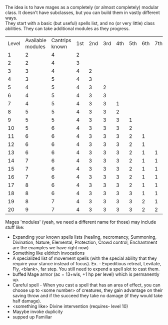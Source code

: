 The idea is to have mages as a completely (or almost completely) modular class. It doesn't have subclasses, but you can build them in vastly different ways.  
They start with a basic (but useful) spells list, and no (or very little) class abilities. They can take additional modules as they progress.

<table><tbody><tr><td>Level</td><td>Available modules</td><td>Cantrips known</td><td>1st</td><td>2nd</td><td>3rd</td><td>4th</td><td>5th</td><td>6th</td><td>7th</td><td>8th</td><td>9th</td></tr><tr><td>1</td><td>2</td><td>4</td><td>2</td><td>&nbsp;</td><td>&nbsp;</td><td>&nbsp;</td><td>&nbsp;</td><td>&nbsp;</td><td>&nbsp;</td><td>&nbsp;</td><td>&nbsp;</td></tr><tr><td>2</td><td>2</td><td>4</td><td>3</td><td>&nbsp;</td><td>&nbsp;</td><td>&nbsp;</td><td>&nbsp;</td><td>&nbsp;</td><td>&nbsp;</td><td>&nbsp;</td><td>&nbsp;</td></tr><tr><td>3</td><td>3</td><td>4</td><td>4</td><td>2</td><td>&nbsp;</td><td>&nbsp;</td><td>&nbsp;</td><td>&nbsp;</td><td>&nbsp;</td><td>&nbsp;</td><td>&nbsp;</td></tr><tr><td>4</td><td>3</td><td>5</td><td>4</td><td>3</td><td>&nbsp;</td><td>&nbsp;</td><td>&nbsp;</td><td>&nbsp;</td><td>&nbsp;</td><td>&nbsp;</td><td>&nbsp;</td></tr><tr><td>5</td><td>4</td><td>5</td><td>4</td><td>3</td><td>2</td><td>&nbsp;</td><td>&nbsp;</td><td>&nbsp;</td><td>&nbsp;</td><td>&nbsp;</td><td>&nbsp;</td></tr><tr><td>6</td><td>4</td><td>5</td><td>4</td><td>3</td><td>3</td><td>&nbsp;</td><td>&nbsp;</td><td>&nbsp;</td><td>&nbsp;</td><td>&nbsp;</td><td>&nbsp;</td></tr><tr><td>7</td><td>4</td><td>5</td><td>4</td><td>3</td><td>3</td><td>1</td><td>&nbsp;</td><td>&nbsp;</td><td>&nbsp;</td><td>&nbsp;</td><td>&nbsp;</td></tr><tr><td>8</td><td>5</td><td>5</td><td>4</td><td>3</td><td>3</td><td>2</td><td>&nbsp;</td><td>&nbsp;</td><td>&nbsp;</td><td>&nbsp;</td><td>&nbsp;</td></tr><tr><td>9</td><td>5</td><td>5</td><td>4</td><td>3</td><td>3</td><td>3</td><td>1</td><td>&nbsp;</td><td>&nbsp;</td><td>&nbsp;</td><td>&nbsp;</td></tr><tr><td>10</td><td>5</td><td>6</td><td>4</td><td>3</td><td>3</td><td>3</td><td>2</td><td>&nbsp;</td><td>&nbsp;</td><td>&nbsp;</td><td>&nbsp;</td></tr><tr><td>11</td><td>6</td><td>6</td><td>4</td><td>3</td><td>3</td><td>3</td><td>2</td><td>1</td><td>&nbsp;</td><td>&nbsp;</td><td>&nbsp;</td></tr><tr><td>12</td><td>6</td><td>6</td><td>4</td><td>3</td><td>3</td><td>3</td><td>2</td><td>1</td><td>&nbsp;</td><td>&nbsp;</td><td>&nbsp;</td></tr><tr><td>13</td><td>6</td><td>6</td><td>4</td><td>3</td><td>3</td><td>3</td><td>2</td><td>1</td><td>1</td><td>&nbsp;</td><td>&nbsp;</td></tr><tr><td>14</td><td>7</td><td>6</td><td>4</td><td>3</td><td>3</td><td>3</td><td>2</td><td>1</td><td>1</td><td>&nbsp;</td><td>&nbsp;</td></tr><tr><td>15</td><td>7</td><td>6</td><td>4</td><td>3</td><td>3</td><td>3</td><td>2</td><td>1</td><td>1</td><td>1</td><td>&nbsp;</td></tr><tr><td>16</td><td>7</td><td>6</td><td>4</td><td>3</td><td>3</td><td>3</td><td>2</td><td>1</td><td>1</td><td>1</td><td>&nbsp;</td></tr><tr><td>17</td><td>8</td><td>6</td><td>4</td><td>3</td><td>3</td><td>3</td><td>2</td><td>1</td><td>1</td><td>1</td><td>1</td></tr><tr><td>18</td><td>8</td><td>6</td><td>4</td><td>3</td><td>3</td><td>3</td><td>3</td><td>1</td><td>1</td><td>1</td><td>1</td></tr><tr><td>19</td><td>8</td><td>7</td><td>4</td><td>3</td><td>3</td><td>3</td><td>3</td><td>2</td><td>1</td><td>1</td><td>1</td></tr><tr><td>20</td><td>9</td><td>7</td><td>4</td><td>3</td><td>3</td><td>3</td><td>3</td><td>2</td><td>2</td><td>1</td><td>1</td></tr></tbody></table>

Mages 'modules' (yeah, we need a different name for those) may include stuff like:

*   Expanding your known spells lists (healing, necromancy, Summoning, Divination, Nature, Elemental, Protection, Crowd control, Enchantment are the examples we have right now)
*   Something like eldritch invocations
*   A specialized list of movement spells (with the special ability that they require your stance instead of focus). Ex. - Expeditious retreat, Levitate, Fly, \<blank>, far step. You still need to expend a spell slot to cast them.
*   buffed Mage armor (ac = 13+wis, +1 hp per level) which is permanently up.
*   Careful spell - When you cast a spell that has an area of effect, you can choose up to \<some number> of creatures, they gain advantage on their saving throw and if the succeed they take no damage (if they would take half damage).
*   \<something like> Divine intervention (requires- level 10)
*   Mayybe invoke duplicity
*   supped up Familiar
